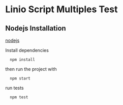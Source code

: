 # Linio Script Multiples Test

## Nodejs Installation
  [nodejs](https://nodejs.org/es/)

Install dependencies
  ```
    npm install
  ```

then run the project with
  ```
    npm start
  ```

run tests
  ```
    npm test
  ```